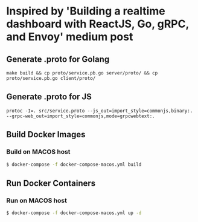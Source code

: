 # Inspired by 'Building a realtime dashboard with ReactJS, Go, gRPC, and Envoy' medium post

## Generate .proto for Golang

```
make build && cp proto/service.pb.go server/proto/ && cp proto/service.pb.go client/proto/
```

## Generate .proto for JS

```
protoc -I=. src/service.proto --js_out=import_style=commonjs,binary:. --grpc-web_out=import_style=commonjs,mode=grpcwebtext:.
```

## Build Docker Images

### Build on MACOS host

```sh
$ docker-compose -f docker-compose-macos.yml build
```

## Run Docker Containers

### Run on MACOS host

```sh
$ docker-compose -f docker-compose-macos.yml up -d
```